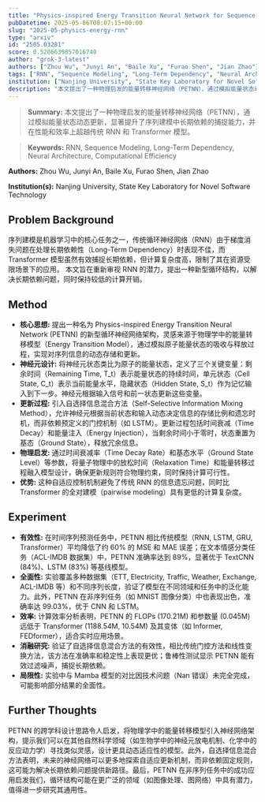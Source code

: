 ```yaml
---
title: "Physics-inspired Energy Transition Neural Network for Sequence Learning"
pubDatetime: 2025-05-06T08:07:15+00:00
slug: "2025-05-physics-energy-rnn"
type: "arxiv"
id: "2505.03281"
score: 0.5206639857016748
author: "grok-3-latest"
authors: ["Zhou Wu", "Junyi An", "Baile Xu", "Furao Shen", "Jian Zhao"]
tags: ["RNN", "Sequence Modeling", "Long-Term Dependency", "Neural Architecture", "Computational Efficiency"]
institution: ["Nanjing University", "State Key Laboratory for Novel Software Technology"]
description: "本文提出了一种物理启发的能量转移神经网络（PETNN），通过模拟能量状态动态更新，显著提升了序列建模中长期依赖的捕捉能力，并在性能和效率上超越传统 RNN 和 Transformer 模型。"
---
```


> **Summary:** 本文提出了一种物理启发的能量转移神经网络（PETNN），通过模拟能量状态动态更新，显著提升了序列建模中长期依赖的捕捉能力，并在性能和效率上超越传统 RNN 和 Transformer 模型。 

> **Keywords:** RNN, Sequence Modeling, Long-Term Dependency, Neural Architecture, Computational Efficiency

**Authors:** Zhou Wu, Junyi An, Baile Xu, Furao Shen, Jian Zhao

**Institution(s):** Nanjing University, State Key Laboratory for Novel Software Technology


## Problem Background

序列建模是机器学习中的核心任务之一，传统循环神经网络（RNN）由于梯度消失问题在处理长期依赖性（Long-Term Dependency）时表现不佳，而 Transformer 模型虽然有效捕捉长期依赖，但计算复杂度高，限制了其在资源受限场景下的应用。
本文旨在重新审视 RNN 的潜力，提出一种新型循环结构，以解决长期依赖问题，同时保持较低的计算开销。

## Method

*   **核心思想:** 提出一种名为 Physics-inspired Energy Transition Neural Network (PETNN) 的新型循环神经网络架构，灵感来源于物理学中的能量转移模型（Energy Transition Model），通过模拟原子能量状态的吸收与释放过程，实现对序列信息的动态存储和更新。
*   **神经元设计:** 将神经元状态类比为原子的能量状态，定义了三个关键变量：剩余时间（Remaining Time, T_t）表示能量状态的持续时间，单元状态（Cell State, C_t）表示当前能量水平，隐藏状态（Hidden State, S_t）作为记忆输入到下一步。神经元根据输入信号和前一状态更新这些变量。
*   **更新过程:** 引入自选择信息混合方法（Self-Selective Information Mixing Method），允许神经元根据当前状态和输入动态决定信息的存储比例和遗忘时机，而非依赖预定义的门控机制（如 LSTM）。更新过程包括时间衰减（Time Decay）和能量注入（Energy Injection），当剩余时间小于零时，状态重置为基态（Ground State），释放冗余信息。
*   **物理启发:** 通过时间衰减率（Time Decay Rate）和基态水平（Ground State Level）等参数，将量子物理中的放松时间（Relaxation Time）和能量转移过程融入模型设计，确保更新规则符合物理约束，同时保持计算可行性。
*   **优势:** 这种自适应控制机制避免了传统 RNN 的信息遗忘问题，同时比 Transformer 的全对建模（pairwise modeling）具有更低的计算复杂度。

## Experiment

*   **有效性:** 在时间序列预测任务中，PETNN 相比传统模型（RNN, LSTM, GRU, Transformer）平均降低了约 60% 的 MSE 和 MAE 误差；在文本情感分类任务（ACL-IMDB 数据集）中，PETNN 准确率达到 89%，显著优于 TextCNN (84%)、LSTM (83%) 等基线模型。
*   **全面性:** 实验覆盖多种数据集（ETT, Electricity, Traffic, Weather, Exchange, ACL-IMDB 等）和不同序列长度，验证了模型在不同领域和任务中的泛化能力。此外，PETNN 在非序列任务（如 MNIST 图像分类）中也表现出色，准确率达 99.03%，优于 CNN 和 LSTM。
*   **效率:** 计算效率分析表明，PETNN 的 FLOPs (170.21M) 和参数量 (0.045M) 远低于 Transformer (1188.54M, 10.54M) 及其变体（如 Informer, FEDformer），适合实时应用场景。
*   **消融研究:** 验证了自选择信息混合方法的有效性，相比传统门控方法和线性变换方法，该方法在准确率和稳定性上表现更优；鲁棒性测试显示 PETNN 能有效过滤噪声，捕捉长期依赖。
*   **局限性:** 实验中与 Mamba 模型的对比因技术问题（Nan 错误）未完全完成，可能影响部分结果的全面性。

## Further Thoughts

PETNN 的跨学科设计思路令人启发，将物理学中的能量转移模型引入神经网络架构，提示我们可以在其他自然科学领域（如生物学中的神经元放电机制、化学中的反应动力学）寻找类似灵感，设计更具动态适应性的模型。此外，自选择信息混合方法表明，未来的神经网络可以更多地探索自适应更新机制，而非依赖固定规则，这可能为解决长期依赖问题提供新路径。最后，PETNN 在非序列任务中的成功应用启发我们，循环结构可能在更广泛的领域（如图像处理、图网络）中具有潜力，值得进一步研究其通用性。